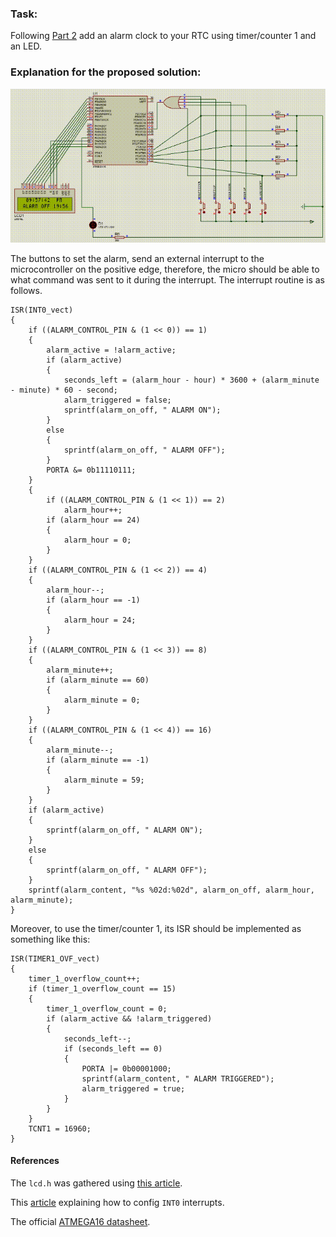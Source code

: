 ### Task:

Following [Part 2](https://github.com/rezmansouri/microlab/blob/main/Exercise%204/Part2) add an alarm clock to your RTC using timer/counter 1 and an LED.

### Explanation for the proposed solution:

<p align="center">
  <img src="https://github.com/rezmansouri/microlab/blob/main/Exercise%204/Part3/circuit.gif"/>
</p>

The buttons to set the alarm, send an external interrupt to the microcontroller on the positive edge, therefore, the micro should be able to what command was sent to it during the interrupt. The interrupt routine is as follows.

```
ISR(INT0_vect)
{
    if ((ALARM_CONTROL_PIN & (1 << 0)) == 1)
    {
        alarm_active = !alarm_active;
        if (alarm_active)
        {
            seconds_left = (alarm_hour - hour) * 3600 + (alarm_minute - minute) * 60 - second;
            alarm_triggered = false;
            sprintf(alarm_on_off, " ALARM ON");
        }
        else
        {
            sprintf(alarm_on_off, " ALARM OFF");
        }
        PORTA &= 0b11110111;
    }
    {
        if ((ALARM_CONTROL_PIN & (1 << 1)) == 2)
            alarm_hour++;
        if (alarm_hour == 24)
        {
            alarm_hour = 0;
        }
    }
    if ((ALARM_CONTROL_PIN & (1 << 2)) == 4)
    {
        alarm_hour--;
        if (alarm_hour == -1)
        {
            alarm_hour = 24;
        }
    }
    if ((ALARM_CONTROL_PIN & (1 << 3)) == 8)
    {
        alarm_minute++;
        if (alarm_minute == 60)
        {
            alarm_minute = 0;
        }
    }
    if ((ALARM_CONTROL_PIN & (1 << 4)) == 16)
    {
        alarm_minute--;
        if (alarm_minute == -1)
        {
            alarm_minute = 59;
        }
    }
    if (alarm_active)
    {
        sprintf(alarm_on_off, " ALARM ON");
    }
    else
    {
        sprintf(alarm_on_off, " ALARM OFF");
    }
    sprintf(alarm_content, "%s %02d:%02d", alarm_on_off, alarm_hour, alarm_minute);
}
```

Moreover, to use the timer/counter 1, its ISR should be implemented as something like this:

```
ISR(TIMER1_OVF_vect)
{
    timer_1_overflow_count++;
    if (timer_1_overflow_count == 15)
    {
        timer_1_overflow_count = 0;
        if (alarm_active && !alarm_triggered)
        {
            seconds_left--;
            if (seconds_left == 0)
            {
                PORTA |= 0b00001000;
                sprintf(alarm_content, " ALARM TRIGGERED");
                alarm_triggered = true;
            }
        }
    }
    TCNT1 = 16960;
}
```

#### References

The `lcd.h` was gathered using [this article](https://www.electronicwings.com/avr-atmega/lcd16x2-interfacing-with-atmega16-32).

This [article](https://www.electronicwings.com/avr-atmega/atmega1632-external-hardware-interrupts) explaining how to config `INT0` interrupts.

The official [ATMEGA16 datasheet](http://ww1.microchip.com/downloads/en/devicedoc/doc2466.pdf).